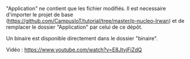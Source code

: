 "Application" ne contient que les fichier modifiés. Il est necessaire d'importer le projet de base (https://github.com/CampusIoT/tutorial/tree/master/p-nucleo-lrwan) et de remplacer le dossier "Application" par celui de ce dépôt.

Un binaire est disponible directement dans le dossier "binaire".

Vidéo : https://www.youtube.com/watch?v=E8JtvjFiZdQ
